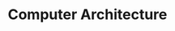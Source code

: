 ---
title: "Computer Architecture"
permalink: /categories/cse/ca
layout: category
author_profile: true
taxonomy: ca
---